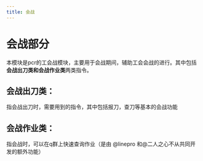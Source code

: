 ```yaml
---
title: 会战 
---
```


# 会战部分

本模块是pcr的工会战模块，主要用于会战期间，辅助工会会战的进行。其中包括<b>会战出刀类和会战作业类</b>两类指令。  
## 会战出刀类：
指会战出刀时，需要用到的指令，其中包括报刀，查刀等基本的会战功能  
## 会战作业类：
指会战时，可以在q群上快速查询作业（是由 @linepro 和@二人之心不从共同开发的额外功能）  
